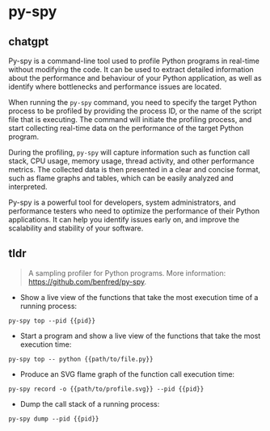 # py-spy 
## chatgpt 
Py-spy is a command-line tool used to profile Python programs in real-time without modifying the code. It can be used to extract detailed information about the performance and behaviour of your Python application, as well as identify where bottlenecks and performance issues are located.

When running the `py-spy` command, you need to specify the target Python process to be profiled by providing the process ID, or the name of the script file that is executing. The command will initiate the profiling process, and start collecting real-time data on the performance of the target Python program.

During the profiling, `py-spy` will capture information such as function call stack, CPU usage, memory usage, thread activity, and other performance metrics. The collected data is then presented in a clear and concise format, such as flame graphs and tables, which can be easily analyzed and interpreted.

Py-spy is a powerful tool for developers, system administrators, and performance testers who need to optimize the performance of their Python applications. It can help you identify issues early on, and improve the scalability and stability of your software. 

## tldr 
 
> A sampling profiler for Python programs.
> More information: <https://github.com/benfred/py-spy>.

- Show a live view of the functions that take the most execution time of a running process:

`py-spy top --pid {{pid}}`

- Start a program and show a live view of the functions that take the most execution time:

`py-spy top -- python {{path/to/file.py}}`

- Produce an SVG flame graph of the function call execution time:

`py-spy record -o {{path/to/profile.svg}} --pid {{pid}}`

- Dump the call stack of a running process:

`py-spy dump --pid {{pid}}`
